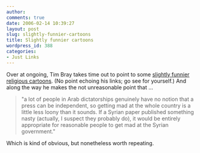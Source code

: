 ```yaml
---
author:
comments: true
date: 2006-02-14 10:39:27
layout: post
slug: slightly-funnier-cartoons
title: Slightly funnier cartoons
wordpress_id: 388
categories:
- Just Links
---
```


Over at ongoing, Tim Bray takes time out to point to some [slightly funnier religious cartoons](http://www.tbray.org/ongoing/When/200x/2006/02/13/Blasphemy). (No point echoing his links; go see for yourself.)  And along the way he makes the not unreasonable point that ... 


> "a lot of people in Arab dictatorships genuinely have no notion that a press can be independent, so getting mad at the whole country is a little less loony than it sounds. If a Syrian paper published something nasty (actually, I suspect they probably do), it would be entirely appropriate for reasonable people to get mad at the Syrian government."

Which is kind of obvious, but nonetheless worth repeating.
